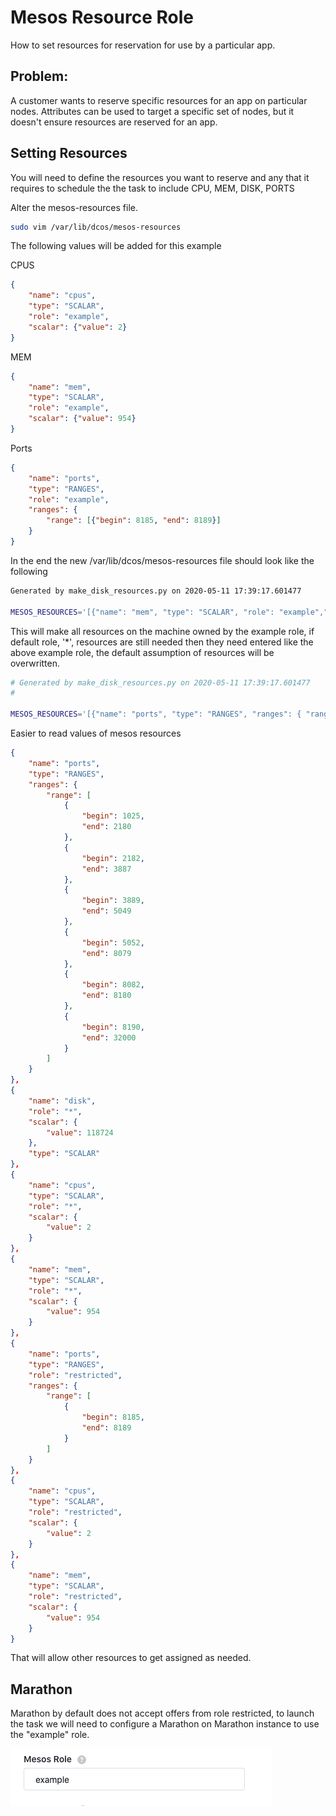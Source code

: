 # Mesos Resource Role

How to set resources for reservation for use by a particular app.

## Problem:

A customer wants to reserve specific resources for an app on particular nodes. Attributes can be used to target a specific set of nodes, but it doesn't ensure resources are reserved for an app.

## Setting Resources

You will need to define the resources you want to reserve and any that it requires to schedule the the task to include CPU, MEM, DISK, PORTS 

Alter the mesos-resources file.

```bash
sudo vim /var/lib/dcos/mesos-resources
```

The following values will be added for this example

CPUS

```json
{
    "name": "cpus", 
    "type": "SCALAR", 
    "role": "example",
    "scalar": {"value": 2}
}
```

MEM

```json
{
    "name": "mem", 
    "type": "SCALAR", 
    "role": "example",
    "scalar": {"value": 954}
}
```

Ports

```json
{
    "name": "ports", 
    "type": "RANGES", 
    "role": "example",
    "ranges": {
        "range": [{"begin": 8185, "end": 8189}]
    }
}
```

In the end the new /var/lib/dcos/mesos-resources file should look like the following

```bash
Generated by make_disk_resources.py on 2020-05-11 17:39:17.601477

MESOS_RESOURCES='[{"name": "mem", "type": "SCALAR", "role": "example","scalar": {"value": 954}},{"name": "cpus", "type": "SCALAR", "role": "example","scalar": {"value": 2}},{"name": "ports", "type": "RANGES", "role": "example","ranges": {"range": [{"begin": 8185, "end": 8189}]}}]'
```

This will make all resources on the machine owned by the example role, if default role, '*', resources are still needed then they need entered like the above example role, the default assumption of resources will be overwritten.

```bash
# Generated by make_disk_resources.py on 2020-05-11 17:39:17.601477
#

MESOS_RESOURCES='[{"name": "ports", "type": "RANGES", "ranges": { "range": [ {"begin": 1025, "end": 2180},{"begin": 2182, "end": 3887},{"begin": 3889, "end": 5049},{"begin": 5052, "end": 8079},{"begin": 8082, "end": 8180},{"begin": 8190, "end": 32000}]}}, {"name": "disk", "role": "*", "scalar": {"value": 118724}, "type": "SCALAR"},{"name": "cpus", "type": "SCALAR", "role": "*","scalar": {"value": 2}},{"name": "mem", "type": "SCALAR", "role": "*","scalar": {"value": 954}},{"name": "ports", "type": "RANGES", "role": "restricted","ranges": {"range": [{"begin": 8185, "end": 8189}]}},{"name": "cpus", "type": "SCALAR", "role": "restricted","scalar": {"value": 2}},{"name": "mem", "type": "SCALAR", "role": "restricted","scalar": {"value": 954}},'
```

Easier to read values of mesos resources

```json
{
    "name": "ports",
    "type": "RANGES",
    "ranges": {
        "range": [
            {
                "begin": 1025,
                "end": 2180
            },
            {
                "begin": 2182,
                "end": 3887
            },
            {
                "begin": 3889,
                "end": 5049
            },
            {
                "begin": 5052,
                "end": 8079
            },
            {
                "begin": 8082,
                "end": 8180
            },
            {
                "begin": 8190,
                "end": 32000
            }
        ]
    }
},
{
    "name": "disk",
    "role": "*",
    "scalar": {
        "value": 118724
    },
    "type": "SCALAR"
},
{
    "name": "cpus",
    "type": "SCALAR",
    "role": "*",
    "scalar": {
        "value": 2
    }
},
{
    "name": "mem",
    "type": "SCALAR",
    "role": "*",
    "scalar": {
        "value": 954
    }
},
{
    "name": "ports",
    "type": "RANGES",
    "role": "restricted",
    "ranges": {
        "range": [
            {
                "begin": 8185,
                "end": 8189
            }
        ]
    }
},
{
    "name": "cpus",
    "type": "SCALAR",
    "role": "restricted",
    "scalar": {
        "value": 2
    }
},
{
    "name": "mem",
    "type": "SCALAR",
    "role": "restricted",
    "scalar": {
        "value": 954
    }
}
```

That will allow other resources to get assigned as needed.

## Marathon

Marathon by default does not accept offers from role restricted, to launch the task we will need to configure a Marathon on Marathon instance to use the "example" role.

!["mesos-role"](img/mesosrole.png)

